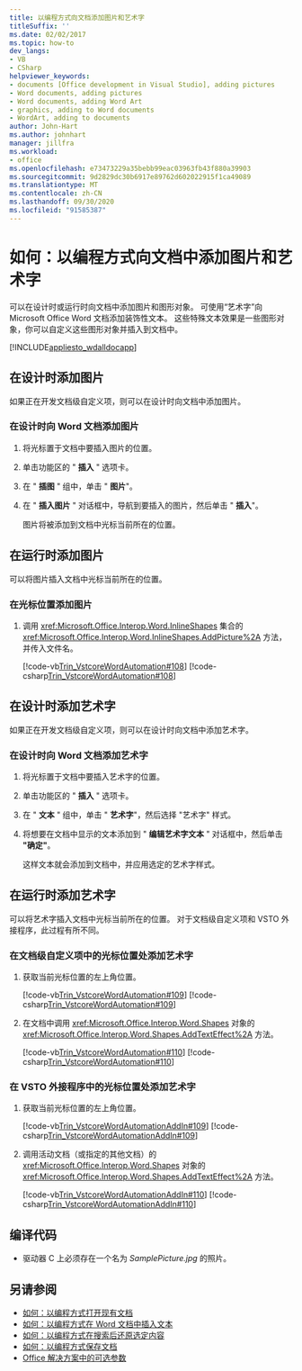```yaml
---
title: 以编程方式向文档添加图片和艺术字
titleSuffix: ''
ms.date: 02/02/2017
ms.topic: how-to
dev_langs:
- VB
- CSharp
helpviewer_keywords:
- documents [Office development in Visual Studio], adding pictures
- Word documents, adding pictures
- Word documents, adding Word Art
- graphics, adding to Word documents
- WordArt, adding to documents
author: John-Hart
ms.author: johnhart
manager: jillfra
ms.workload:
- office
ms.openlocfilehash: e73473229a35bebb99eac03963fb43f880a39903
ms.sourcegitcommit: 9d2829dc30b6917e89762d602022915f1ca49089
ms.translationtype: MT
ms.contentlocale: zh-CN
ms.lasthandoff: 09/30/2020
ms.locfileid: "91585387"
---
```

# <a name="how-to-programmatically-add-pictures-and-word-art-to-documents"></a>如何：以编程方式向文档中添加图片和艺术字
  可以在设计时或运行时向文档中添加图片和图形对象。 可使用“艺术字”向 Microsoft Office Word 文档添加装饰性文本。 这些特殊文本效果是一些图形对象，你可以自定义这些图形对象并插入到文档中。

 [!INCLUDE[appliesto_wdalldocapp](../vsto/includes/appliesto-wdalldocapp-md.md)]

## <a name="add-a-picture-at-design-time"></a>在设计时添加图片
 如果正在开发文档级自定义项，则可以在设计时向文档中添加图片。

### <a name="to-add-a-picture-to-a-word-document-at-design-time"></a>在设计时向 Word 文档添加图片

1. 将光标置于文档中要插入图片的位置。

2. 单击功能区的 " **插入** " 选项卡。

3. 在 " **插图** " 组中，单击 " **图片**"。

4. 在 " **插入图片** " 对话框中，导航到要插入的图片，然后单击 " **插入**"。

     图片将被添加到文档中光标当前所在的位置。

## <a name="add-a-picture-at-run-time"></a>在运行时添加图片
 可以将图片插入文档中光标当前所在的位置。

### <a name="to-add-a-picture-at-the-cursor-location"></a>在光标位置添加图片

1. 调用 <xref:Microsoft.Office.Interop.Word.InlineShapes> 集合的 <xref:Microsoft.Office.Interop.Word.InlineShapes.AddPicture%2A> 方法，并传入文件名。

     [!code-vb[Trin_VstcoreWordAutomation#108](../vsto/codesnippet/VisualBasic/Trin_VstcoreWordAutomationVB/ThisDocument.vb#108)]
     [!code-csharp[Trin_VstcoreWordAutomation#108](../vsto/codesnippet/CSharp/Trin_VstcoreWordAutomationCS/ThisDocument.cs#108)]

## <a name="add-wordart-at-design-time"></a>在设计时添加艺术字
 如果正在开发文档级自定义项，则可以在设计时向文档中添加艺术字。

### <a name="to-add-wordart-to-a-word-document-at-design-time"></a>在设计时向 Word 文档添加艺术字

1. 将光标置于文档中要插入艺术字的位置。

2. 单击功能区的 " **插入** " 选项卡。

3. 在 " **文本** " 组中，单击 " **艺术字**"，然后选择 "艺术字" 样式。

4. 将想要在文档中显示的文本添加到 " **编辑艺术字文本** " 对话框中，然后单击 **"确定"**。

     这样文本就会添加到文档中，并应用选定的艺术字样式。

## <a name="add-wordart-at-run-time"></a>在运行时添加艺术字
 可以将艺术字插入文档中光标当前所在的位置。 对于文档级自定义项和 VSTO 外接程序，此过程有所不同。

### <a name="to-add-wordart-at-the-cursor-location-in-a-document-level-customization"></a>在文档级自定义项中的光标位置处添加艺术字

1. 获取当前光标位置的左上角位置。

     [!code-vb[Trin_VstcoreWordAutomation#109](../vsto/codesnippet/VisualBasic/Trin_VstcoreWordAutomationVB/ThisDocument.vb#109)]
     [!code-csharp[Trin_VstcoreWordAutomation#109](../vsto/codesnippet/CSharp/Trin_VstcoreWordAutomationCS/ThisDocument.cs#109)]

2. 在文档中调用 <xref:Microsoft.Office.Interop.Word.Shapes> 对象的 <xref:Microsoft.Office.Interop.Word.Shapes.AddTextEffect%2A> 方法。

     [!code-vb[Trin_VstcoreWordAutomation#110](../vsto/codesnippet/VisualBasic/Trin_VstcoreWordAutomationVB/ThisDocument.vb#110)]
     [!code-csharp[Trin_VstcoreWordAutomation#110](../vsto/codesnippet/CSharp/Trin_VstcoreWordAutomationCS/ThisDocument.cs#110)]

### <a name="to-add-wordart-at-the-cursor-location-in-a-vsto-add-in"></a>在 VSTO 外接程序中的光标位置处添加艺术字

1. 获取当前光标位置的左上角位置。

     [!code-vb[Trin_VstcoreWordAutomationAddIn#109](../vsto/codesnippet/VisualBasic/Trin_VstcoreWordAutomationAddIn/ThisAddIn.vb#109)]
     [!code-csharp[Trin_VstcoreWordAutomationAddIn#109](../vsto/codesnippet/CSharp/Trin_VstcoreWordAutomationAddIn/ThisAddIn.cs#109)]

2. 调用活动文档（或指定的其他文档）的 <xref:Microsoft.Office.Interop.Word.Shapes> 对象的 <xref:Microsoft.Office.Interop.Word.Shapes.AddTextEffect%2A> 方法。

     [!code-vb[Trin_VstcoreWordAutomationAddIn#110](../vsto/codesnippet/VisualBasic/Trin_VstcoreWordAutomationAddIn/ThisAddIn.vb#110)]
     [!code-csharp[Trin_VstcoreWordAutomationAddIn#110](../vsto/codesnippet/CSharp/Trin_VstcoreWordAutomationAddIn/ThisAddIn.cs#110)]

## <a name="compile-the-code"></a>编译代码

- 驱动器 C 上必须存在一个名为 *SamplePicture.jpg* 的照片。

## <a name="see-also"></a>另请参阅
- [如何：以编程方式打开现有文档](../vsto/how-to-programmatically-open-existing-documents.md)
- [如何：以编程方式在 Word 文档中插入文本](../vsto/how-to-programmatically-insert-text-into-word-documents.md)
- [如何：以编程方式在搜索后还原选定内容](../vsto/how-to-programmatically-restore-selections-after-searches.md)
- [如何：以编程方式保存文档](../vsto/how-to-programmatically-save-documents.md)
- [Office 解决方案中的可选参数](../vsto/optional-parameters-in-office-solutions.md)
